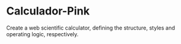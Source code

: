 # Calculador-Pink
Create a web scientific calculator, defining the structure, styles and operating logic, respectively.
